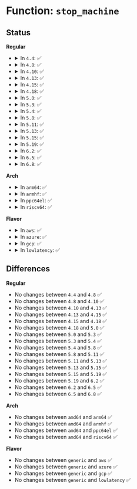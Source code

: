 # Function: <code>stop_machine</code>

## Status
<b>Regular</b>
<ul>
<li>
<details>
<summary>In <code>4.4</code>: ✅</summary>

```c
int stop_machine(cpu_stop_fn_t fn, void *data, const struct cpumask *cpus);
```

**Collision:** Unique Global

**Inline:** No

**Transformation:** False

**Instances:**

```
In kernel/stop_machine.c (ffffffff811206d0)
Location: kernel/stop_machine.c:569
Inline: False
Direct callers:
  - arch/x86/kernel/cpu/mtrr/main.c:mtrr_restore
  - arch/x86/kernel/cpu/mtrr/main.c:mtrr_del_page
  - arch/x86/kernel/cpu/mtrr/main.c:mtrr_aps_init
  - kernel/cpu.c:_cpu_down
  - kernel/time/timekeeping.c:timekeeping_notify
  - kernel/trace/ftrace.c:arch_ftrace_update_code
  - mm/page_alloc.c:build_all_zonelists
  - drivers/xen/manage.c:do_suspend
```
**Symbols:**

```
ffffffff811206d0-ffffffff811207d8: stop_machine (STB_GLOBAL)
```
</details>
</li>
<li>
<details>
<summary>In <code>4.8</code>: ✅</summary>

```c
int stop_machine(cpu_stop_fn_t fn, void *data, const struct cpumask *cpus);
```

**Collision:** Unique Global

**Inline:** No

**Transformation:** False

**Instances:**

```
In kernel/stop_machine.c (ffffffff81128620)
Location: kernel/stop_machine.c:573
Inline: False
Direct callers:
  - arch/x86/kernel/cpu/mtrr/main.c:mtrr_aps_init
  - arch/x86/kernel/cpu/mtrr/main.c:mtrr_restore
  - arch/x86/kernel/cpu/mtrr/main.c:mtrr_del_page
  - kernel/cpu.c:takedown_cpu
  - kernel/time/timekeeping.c:timekeeping_notify
  - kernel/trace/ftrace.c:arch_ftrace_update_code
  - mm/page_alloc.c:build_all_zonelists
  - drivers/xen/manage.c:do_suspend
```
**Symbols:**

```
ffffffff81128620-ffffffff8112872c: stop_machine (STB_GLOBAL)
```
</details>
</li>
<li>
<details>
<summary>In <code>4.10</code>: ✅</summary>

```c
int stop_machine(cpu_stop_fn_t fn, void *data, const struct cpumask *cpus);
```

**Collision:** Unique Global

**Inline:** No

**Transformation:** False

**Instances:**

```
In kernel/stop_machine.c (ffffffff811322d0)
Location: kernel/stop_machine.c:588
Inline: False
Direct callers:
  - arch/x86/kernel/cpu/mtrr/main.c:mtrr_aps_init
  - arch/x86/kernel/cpu/mtrr/main.c:mtrr_restore
  - arch/x86/kernel/cpu/mtrr/main.c:mtrr_del_page
  - kernel/cpu.c:takedown_cpu
  - kernel/time/timekeeping.c:timekeeping_notify
  - kernel/trace/ftrace.c:arch_ftrace_update_code
  - mm/page_alloc.c:build_all_zonelists
  - drivers/xen/manage.c:do_suspend
```
**Symbols:**

```
ffffffff811322d0-ffffffff811323dd: stop_machine (STB_GLOBAL)
```
</details>
</li>
<li>
<details>
<summary>In <code>4.13</code>: ✅</summary>

```c
int stop_machine(cpu_stop_fn_t fn, void *data, const struct cpumask *cpus);
```

**Collision:** Unique Global

**Inline:** No

**Transformation:** False

**Instances:**

```
In kernel/stop_machine.c (ffffffff81133a40)
Location: kernel/stop_machine.c:591
Inline: False
Direct callers:
  - arch/x86/kernel/cpu/mtrr/main.c:mtrr_aps_init
  - arch/x86/kernel/cpu/mtrr/main.c:mtrr_restore
  - kernel/time/timekeeping.c:timekeeping_notify
  - kernel/trace/ftrace.c:arch_ftrace_update_code
  - drivers/xen/manage.c:do_suspend
```
**Symbols:**

```
ffffffff81133a40-ffffffff81133a7a: stop_machine (STB_GLOBAL)
```
</details>
</li>
<li>
<details>
<summary>In <code>4.15</code>: ✅</summary>

```c
int stop_machine(cpu_stop_fn_t fn, void *data, const struct cpumask *cpus);
```

**Collision:** Unique Global

**Inline:** No

**Transformation:** False

**Instances:**

```
In kernel/stop_machine.c (ffffffff811407f0)
Location: kernel/stop_machine.c:591
Inline: False
Direct callers:
  - arch/x86/kernel/cpu/mtrr/main.c:mtrr_aps_init
  - arch/x86/kernel/cpu/mtrr/main.c:mtrr_restore
  - kernel/time/timekeeping.c:timekeeping_notify
  - kernel/trace/ftrace.c:arch_ftrace_update_code
  - drivers/xen/manage.c:do_suspend
```
**Symbols:**

```
ffffffff811407f0-ffffffff8114082a: stop_machine (STB_GLOBAL)
```
</details>
</li>
<li>
<details>
<summary>In <code>4.18</code>: ✅</summary>

```c
int stop_machine(cpu_stop_fn_t fn, void *data, const struct cpumask *cpus);
```

**Collision:** Unique Global

**Inline:** No

**Transformation:** False

**Instances:**

```
In kernel/stop_machine.c (ffffffff8114f130)
Location: kernel/stop_machine.c:619
Inline: False
Direct callers:
  - arch/x86/kernel/cpu/mtrr/mtrr.c:mtrr_aps_init
  - arch/x86/kernel/cpu/mtrr/mtrr.c:mtrr_restore
  - kernel/time/timekeeping.c:timekeeping_notify
  - kernel/trace/ftrace.c:arch_ftrace_update_code
  - drivers/xen/manage.c:do_suspend
```
**Symbols:**

```
ffffffff8114f130-ffffffff8114f16a: stop_machine (STB_GLOBAL)
```
</details>
</li>
<li>
<details>
<summary>In <code>5.0</code>: ✅</summary>

```c
int stop_machine(cpu_stop_fn_t fn, void *data, const struct cpumask *cpus);
```

**Collision:** Unique Global

**Inline:** No

**Transformation:** False

**Instances:**

```
In kernel/stop_machine.c (ffffffff8115be10)
Location: kernel/stop_machine.c:619
Inline: False
Direct callers:
  - arch/x86/kernel/cpu/mtrr/mtrr.c:mtrr_aps_init
  - arch/x86/kernel/cpu/mtrr/mtrr.c:mtrr_restore
  - kernel/time/timekeeping.c:timekeeping_notify
  - kernel/trace/ftrace.c:arch_ftrace_update_code
  - drivers/xen/manage.c:do_suspend
```
**Symbols:**

```
ffffffff8115be10-ffffffff8115be4a: stop_machine (STB_GLOBAL)
```
</details>
</li>
<li>
<details>
<summary>In <code>5.3</code>: ✅</summary>

```c
int stop_machine(cpu_stop_fn_t fn, void *data, const struct cpumask *cpus);
```

**Collision:** Unique Global

**Inline:** No

**Transformation:** False

**Instances:**

```
In kernel/stop_machine.c (ffffffff811684d0)
Location: kernel/stop_machine.c:627
Inline: False
Direct callers:
  - arch/x86/kernel/cpu/mtrr/mtrr.c:mtrr_aps_init
  - arch/x86/kernel/cpu/mtrr/mtrr.c:mtrr_restore
  - kernel/time/timekeeping.c:timekeeping_notify
  - kernel/trace/ftrace.c:arch_ftrace_update_code
  - drivers/xen/manage.c:do_suspend
```
**Symbols:**

```
ffffffff811684d0-ffffffff8116850e: stop_machine (STB_GLOBAL)
```
</details>
</li>
<li>
<details>
<summary>In <code>5.4</code>: ✅</summary>

```c
int stop_machine(cpu_stop_fn_t fn, void *data, const struct cpumask *cpus);
```

**Collision:** Unique Global

**Inline:** No

**Transformation:** False

**Instances:**

```
In kernel/stop_machine.c (ffffffff81174380)
Location: kernel/stop_machine.c:631
Inline: False
Direct callers:
  - arch/x86/kernel/cpu/mtrr/mtrr.c:mtrr_aps_init
  - arch/x86/kernel/cpu/mtrr/mtrr.c:mtrr_restore
  - kernel/time/timekeeping.c:timekeeping_notify
  - kernel/trace/ftrace.c:arch_ftrace_update_code
  - drivers/xen/manage.c:do_suspend
```
**Symbols:**

```
ffffffff81174380-ffffffff811743be: stop_machine (STB_GLOBAL)
```
</details>
</li>
<li>
<details>
<summary>In <code>5.8</code>: ✅</summary>

```c
int stop_machine(cpu_stop_fn_t fn, void *data, const struct cpumask *cpus);
```

**Collision:** Unique Global

**Inline:** No

**Transformation:** False

**Instances:**

```
In kernel/stop_machine.c (ffffffff81186250)
Location: kernel/stop_machine.c:602
Inline: False
Direct callers:
  - arch/x86/kernel/cpu/mtrr/mtrr.c:mtrr_aps_init
  - arch/x86/kernel/cpu/mtrr/mtrr.c:mtrr_restore
  - kernel/time/timekeeping.c:timekeeping_notify
  - kernel/trace/ftrace.c:arch_ftrace_update_code
  - drivers/xen/manage.c:do_suspend
```
**Symbols:**

```
ffffffff81186250-ffffffff8118628e: stop_machine (STB_GLOBAL)
```
</details>
</li>
<li>
<details>
<summary>In <code>5.11</code>: ✅</summary>

```c
int stop_machine(cpu_stop_fn_t fn, void *data, const struct cpumask *cpus);
```

**Collision:** Unique Global

**Inline:** No

**Transformation:** False

**Instances:**

```
In kernel/stop_machine.c (ffffffff811833e0)
Location: kernel/stop_machine.c:623
Inline: False
Direct callers:
  - arch/x86/kernel/cpu/mtrr/mtrr.c:mtrr_aps_init
  - arch/x86/kernel/cpu/mtrr/mtrr.c:mtrr_restore
  - kernel/time/timekeeping.c:timekeeping_notify
  - kernel/trace/ftrace.c:arch_ftrace_update_code
  - drivers/xen/manage.c:do_suspend
```
**Symbols:**

```
ffffffff811833e0-ffffffff8118341e: stop_machine (STB_GLOBAL)
```
</details>
</li>
<li>
<details>
<summary>In <code>5.13</code>: ✅</summary>

```c
int stop_machine(cpu_stop_fn_t fn, void *data, const struct cpumask *cpus);
```

**Collision:** Unique Global

**Inline:** No

**Transformation:** False

**Instances:**

```
In kernel/stop_machine.c (ffffffff81184510)
Location: kernel/stop_machine.c:624
Inline: False
Direct callers:
  - arch/x86/kernel/cpu/mtrr/mtrr.c:mtrr_aps_init
  - arch/x86/kernel/cpu/mtrr/mtrr.c:mtrr_restore
  - kernel/time/timekeeping.c:timekeeping_notify
  - kernel/trace/ftrace.c:arch_ftrace_update_code
  - drivers/xen/manage.c:do_suspend
```
**Symbols:**

```
ffffffff81184510-ffffffff8118454e: stop_machine (STB_GLOBAL)
```
</details>
</li>
<li>
<details>
<summary>In <code>5.15</code>: ✅</summary>

```c
int stop_machine(cpu_stop_fn_t fn, void *data, const struct cpumask *cpus);
```

**Collision:** Unique Global

**Inline:** No

**Transformation:** False

**Instances:**

```
In kernel/stop_machine.c (ffffffff811ac840)
Location: kernel/stop_machine.c:624
Inline: False
Direct callers:
  - arch/x86/kernel/cpu/mtrr/mtrr.c:mtrr_aps_init
  - arch/x86/kernel/cpu/mtrr/mtrr.c:mtrr_restore
  - kernel/time/timekeeping.c:timekeeping_notify
  - kernel/trace/ftrace.c:arch_ftrace_update_code
  - drivers/xen/manage.c:do_suspend
```
**Symbols:**

```
ffffffff811ac840-ffffffff811ac87e: stop_machine (STB_GLOBAL)
```
</details>
</li>
<li>
<details>
<summary>In <code>5.19</code>: ✅</summary>

```c
int stop_machine(cpu_stop_fn_t fn, void *data, const struct cpumask *cpus);
```

**Collision:** Unique Global

**Inline:** No

**Transformation:** False

**Instances:**

```
In kernel/stop_machine.c (ffffffff811de340)
Location: kernel/stop_machine.c:622
Inline: False
Direct callers:
  - arch/x86/kernel/cpu/mtrr/mtrr.c:mtrr_aps_init
  - arch/x86/kernel/cpu/mtrr/mtrr.c:mtrr_restore
  - kernel/time/timekeeping.c:timekeeping_notify
  - kernel/trace/ftrace.c:arch_ftrace_update_code
  - drivers/xen/manage.c:do_suspend
```
**Symbols:**

```
ffffffff811de340-ffffffff811de384: stop_machine (STB_GLOBAL)
```
</details>
</li>
<li>
<details>
<summary>In <code>6.2</code>: ✅</summary>

```c
int stop_machine(cpu_stop_fn_t fn, void *data, const struct cpumask *cpus);
```

**Collision:** Unique Global

**Inline:** No

**Transformation:** False

**Instances:**

```
In kernel/stop_machine.c (ffffffff81223e80)
Location: kernel/stop_machine.c:622
Inline: False
Direct callers:
  - arch/x86/kernel/cpu/cacheinfo.c:cache_aps_init
  - arch/x86/kernel/cpu/mtrr/mtrr.c:mtrr_restore
  - kernel/time/timekeeping.c:timekeeping_notify
  - kernel/trace/ftrace.c:arch_ftrace_update_code
  - drivers/xen/manage.c:do_suspend
```
**Symbols:**

```
ffffffff81223e80-ffffffff81223ec4: stop_machine (STB_GLOBAL)
```
</details>
</li>
<li>
<details>
<summary>In <code>6.5</code>: ✅</summary>

```c
int stop_machine(cpu_stop_fn_t fn, void *data, const struct cpumask *cpus);
```

**Collision:** Unique Global

**Inline:** No

**Transformation:** False

**Instances:**

```
In kernel/stop_machine.c (ffffffff8123a4a0)
Location: kernel/stop_machine.c:622
Inline: False
Direct callers:
  - arch/x86/kernel/cpu/cacheinfo.c:cache_aps_init
  - kernel/time/timekeeping.c:timekeeping_notify
  - kernel/trace/ftrace.c:arch_ftrace_update_code
  - drivers/xen/manage.c:do_suspend
```
**Symbols:**

```
ffffffff8123a4a0-ffffffff8123a4e4: stop_machine (STB_GLOBAL)
```
</details>
</li>
<li>
<details>
<summary>In <code>6.8</code>: ✅</summary>

```c
int stop_machine(cpu_stop_fn_t fn, void *data, const struct cpumask *cpus);
```

**Collision:** Unique Global

**Inline:** No

**Transformation:** False

**Instances:**

```
In kernel/stop_machine.c (ffffffff81254170)
Location: kernel/stop_machine.c:622
Inline: False
Direct callers:
  - arch/x86/kernel/cpu/cacheinfo.c:cache_aps_init
  - kernel/time/timekeeping.c:timekeeping_notify
  - kernel/trace/ftrace.c:arch_ftrace_update_code
  - drivers/xen/manage.c:do_suspend
```
**Symbols:**

```
ffffffff81254170-ffffffff812541b4: stop_machine (STB_GLOBAL)
```
</details>
</li>
</ul>
<b>Arch</b>
<ul>
<li>
<details>
<summary>In <code>arm64</code>: ✅</summary>

```c
int stop_machine(cpu_stop_fn_t fn, void *data, const struct cpumask *cpus);
```

**Collision:** Unique Global

**Inline:** No

**Transformation:** False

**Instances:**

```
In kernel/stop_machine.c (ffff8000101e8c28)
Location: kernel/stop_machine.c:631
Inline: False
Direct callers:
  - arch/arm64/kernel/cpufeature.c:enable_cpu_capabilities
  - arch/arm64/kernel/alternative.c:apply_alternatives_all
  - kernel/time/timekeeping.c:timekeeping_notify
  - kernel/trace/ftrace.c:arch_ftrace_update_code
```
**Symbols:**

```
ffff8000101e8c28-ffff8000101e8c7c: stop_machine (STB_GLOBAL)
```
</details>
</li>
<li>
<details>
<summary>In <code>armhf</code>: ✅</summary>

```c
int stop_machine(cpu_stop_fn_t fn, void *data, const struct cpumask *cpus);
```

**Collision:** Unique Global

**Inline:** No

**Transformation:** False

**Instances:**

```
In kernel/stop_machine.c (c0428cac)
Location: kernel/stop_machine.c:631
Inline: False
Direct callers:
  - arch/arm/kernel/ftrace.c:arch_ftrace_update_code
  - arch/arm/mm/init.c:free_initmem
  - arch/arm/mm/init.c:mark_rodata_ro
  - kernel/time/timekeeping.c:timekeeping_notify
  - kernel/trace/ftrace.c:arch_ftrace_update_code
```
**Symbols:**

```
c0428cac-c0428cf0: stop_machine (STB_GLOBAL)
```
</details>
</li>
<li>
<details>
<summary>In <code>ppc64el</code>: ✅</summary>

```c
int stop_machine(cpu_stop_fn_t fn, void *data, const struct cpumask *cpus);
```

**Collision:** Unique Global

**Inline:** No

**Transformation:** False

**Instances:**

```
In kernel/stop_machine.c (c000000000259810)
Location: kernel/stop_machine.c:631
Inline: False
Direct callers:
  - arch/powerpc/mm/book3s64/radix_pgtable.c:split_kernel_mapping
  - arch/powerpc/mm/numa.c:numa_update_cpu_topology
  - arch/powerpc/mm/numa.c:numa_update_cpu_topology
  - kernel/time/timekeeping.c:timekeeping_notify
  - kernel/trace/ftrace.c:arch_ftrace_update_code
```
**Symbols:**

```
c000000000259810-c000000000259870: stop_machine (STB_GLOBAL)
```
</details>
</li>
<li>
<details>
<summary>In <code>riscv64</code>: ✅</summary>

```c
int stop_machine(cpu_stop_fn_t fn, void *data, const struct cpumask *cpus);
```

**Collision:** Unique Global

**Inline:** No

**Transformation:** False

**Instances:**

```
In kernel/stop_machine.c (ffffffe00015db8e)
Location: kernel/stop_machine.c:631
Inline: False
Direct callers:
  - kernel/time/timekeeping.c:timekeeping_notify
  - kernel/trace/ftrace.c:arch_ftrace_update_code
```
**Symbols:**

```
ffffffe00015db8e-ffffffe00015dbc8: stop_machine (STB_GLOBAL)
```
</details>
</li>
</ul>
<b>Flavor</b>
<ul>
<li>
<details>
<summary>In <code>aws</code>: ✅</summary>

```c
int stop_machine(cpu_stop_fn_t fn, void *data, const struct cpumask *cpus);
```

**Collision:** Unique Global

**Inline:** No

**Transformation:** False

**Instances:**

```
In kernel/stop_machine.c (ffffffff8116c9a0)
Location: kernel/stop_machine.c:631
Inline: False
Direct callers:
  - arch/x86/kernel/cpu/mtrr/mtrr.c:mtrr_aps_init
  - arch/x86/kernel/cpu/mtrr/mtrr.c:mtrr_restore
  - kernel/time/timekeeping.c:timekeeping_notify
  - kernel/trace/ftrace.c:arch_ftrace_update_code
  - drivers/xen/manage.c:do_suspend
```
**Symbols:**

```
ffffffff8116c9a0-ffffffff8116c9de: stop_machine (STB_GLOBAL)
```
</details>
</li>
<li>
<details>
<summary>In <code>azure</code>: ✅</summary>

```c
int stop_machine(cpu_stop_fn_t fn, void *data, const struct cpumask *cpus);
```

**Collision:** Unique Global

**Inline:** No

**Transformation:** False

**Instances:**

```
In kernel/stop_machine.c (ffffffff8115fb40)
Location: kernel/stop_machine.c:631
Inline: False
Direct callers:
  - arch/x86/kernel/cpu/mtrr/mtrr.c:mtrr_aps_init
  - arch/x86/kernel/cpu/mtrr/mtrr.c:mtrr_restore
  - kernel/time/timekeeping.c:timekeeping_notify
  - kernel/trace/ftrace.c:arch_ftrace_update_code
```
**Symbols:**

```
ffffffff8115fb40-ffffffff8115fb7e: stop_machine (STB_GLOBAL)
```
</details>
</li>
<li>
<details>
<summary>In <code>gcp</code>: ✅</summary>

```c
int stop_machine(cpu_stop_fn_t fn, void *data, const struct cpumask *cpus);
```

**Collision:** Unique Global

**Inline:** No

**Transformation:** False

**Instances:**

```
In kernel/stop_machine.c (ffffffff8116a770)
Location: kernel/stop_machine.c:631
Inline: False
Direct callers:
  - arch/x86/kernel/cpu/mtrr/mtrr.c:mtrr_aps_init
  - arch/x86/kernel/cpu/mtrr/mtrr.c:mtrr_restore
  - kernel/time/timekeeping.c:timekeeping_notify
  - kernel/trace/ftrace.c:arch_ftrace_update_code
  - drivers/xen/manage.c:do_suspend
```
**Symbols:**

```
ffffffff8116a770-ffffffff8116a7ae: stop_machine (STB_GLOBAL)
```
</details>
</li>
<li>
<details>
<summary>In <code>lowlatency</code>: ✅</summary>

```c
int stop_machine(cpu_stop_fn_t fn, void *data, const struct cpumask *cpus);
```

**Collision:** Unique Global

**Inline:** No

**Transformation:** False

**Instances:**

```
In kernel/stop_machine.c (ffffffff81177ee0)
Location: kernel/stop_machine.c:631
Inline: False
Direct callers:
  - arch/x86/kernel/cpu/mtrr/mtrr.c:mtrr_aps_init
  - arch/x86/kernel/cpu/mtrr/mtrr.c:mtrr_restore
  - kernel/time/timekeeping.c:timekeeping_notify
  - kernel/trace/ftrace.c:arch_ftrace_update_code
  - drivers/xen/manage.c:do_suspend
```
**Symbols:**

```
ffffffff81177ee0-ffffffff81177f1e: stop_machine (STB_GLOBAL)
```
</details>
</li>
</ul>

## Differences
<b>Regular</b>
<ul>
<li>
No changes between <code>4.4</code> and <code>4.8</code> ✅
</li>
<li>
No changes between <code>4.8</code> and <code>4.10</code> ✅
</li>
<li>
No changes between <code>4.10</code> and <code>4.13</code> ✅
</li>
<li>
No changes between <code>4.13</code> and <code>4.15</code> ✅
</li>
<li>
No changes between <code>4.15</code> and <code>4.18</code> ✅
</li>
<li>
No changes between <code>4.18</code> and <code>5.0</code> ✅
</li>
<li>
No changes between <code>5.0</code> and <code>5.3</code> ✅
</li>
<li>
No changes between <code>5.3</code> and <code>5.4</code> ✅
</li>
<li>
No changes between <code>5.4</code> and <code>5.8</code> ✅
</li>
<li>
No changes between <code>5.8</code> and <code>5.11</code> ✅
</li>
<li>
No changes between <code>5.11</code> and <code>5.13</code> ✅
</li>
<li>
No changes between <code>5.13</code> and <code>5.15</code> ✅
</li>
<li>
No changes between <code>5.15</code> and <code>5.19</code> ✅
</li>
<li>
No changes between <code>5.19</code> and <code>6.2</code> ✅
</li>
<li>
No changes between <code>6.2</code> and <code>6.5</code> ✅
</li>
<li>
No changes between <code>6.5</code> and <code>6.8</code> ✅
</li>
</ul>
<b>Arch</b>
<ul>
<li>
No changes between <code>amd64</code> and <code>arm64</code> ✅
</li>
<li>
No changes between <code>amd64</code> and <code>armhf</code> ✅
</li>
<li>
No changes between <code>amd64</code> and <code>ppc64el</code> ✅
</li>
<li>
No changes between <code>amd64</code> and <code>riscv64</code> ✅
</li>
</ul>
<b>Flavor</b>
<ul>
<li>
No changes between <code>generic</code> and <code>aws</code> ✅
</li>
<li>
No changes between <code>generic</code> and <code>azure</code> ✅
</li>
<li>
No changes between <code>generic</code> and <code>gcp</code> ✅
</li>
<li>
No changes between <code>generic</code> and <code>lowlatency</code> ✅
</li>
</ul>
